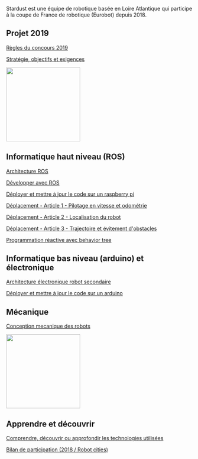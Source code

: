Stardust est une équipe de robotique basée en Loire Atlantique qui participe à la coupe de France de robotique (Eurobot) depuis 2018.

## Projet 2019

[Règles du concours 2019](https://github.com/julienbayle/stardust/raw/master/docs/pdf/rules2019.pdf)

[Stratégie, objectifs et exigences](pages/strategy.md)

<img src="https://github.com/julienbayle/stardust/raw/master/docs/images/table.png" width="200" />

## Informatique haut niveau (ROS)

[Architecture ROS](https://www.draw.io/#Uhttps%3A%2F%2Fjulienbayle.github.io%2Fstardust%2Farchitecture%2Fros.xml)

[Développer avec ROS](pages/install_dev_local.md)

[Déployer et mettre à jour le code sur un raspberry pi](pages/install_raspberry.md)

[Déplacement - Article 1 - Pilotage en vitesse et odométrie](pages/move_1_velocity_and_odometry.md)

[Déplacement - Article 2 - Localisation du robot](pages/move_2_localization.md)

[Déplacement - Article 3 - Trajectoire et évitement d'obstacles](pages/move_3_obstacle_avoidance.md)

[Programmation réactive avec behavior tree](pages/behavior_tree.md)

## Informatique bas niveau (arduino) et électronique

[Architecture électronique robot secondaire](https://www.draw.io/#Uhttps%3A%2F%2Fjulienbayle.github.io%2Fstardust%2Farchitecture%2Fr2_electronic.xml)

[Déployer et mettre à jour le code sur un arduino](pages/install_arduino.md)

## Mécanique

[Conception mecanique des robots](https://github.com/julienbayle/stardust/tree/master/docs/mechanics)

<img src="https://github.com/julienbayle/stardust/raw/master/docs/images/secondary_3d.png" width="200" />

## Apprendre et découvrir

[Comprendre, découvrir ou approfondir les technologies utilisées](pages/teachings.md)

[Bilan de participation (2018 / Robot cities)](pages/robotcities.md)
